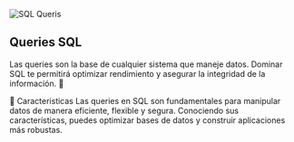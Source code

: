 ![SQL Queris](https://img.shields.io/badge/MySQL-00000F?style=for-the-badge&logo=mysql&logoColor=white)

## Queries SQL 
Las queries son la base de cualquier sistema que maneje datos. Dominar SQL te permitirá optimizar rendimiento y asegurar la integridad de la información. 🚀

📌 Caracteristicas
Las queries en SQL son fundamentales para manipular datos de manera eficiente, flexible y segura. Conociendo sus características, puedes optimizar bases de datos y construir aplicaciones más robustas. 

